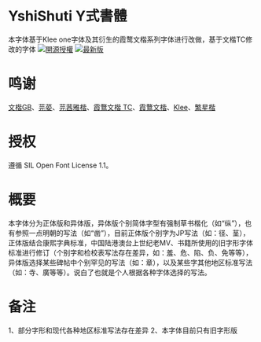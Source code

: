 # YshiShuti Y式書體

本字体基于Klee one字体及其衍生的霞鹜文楷系列字体进行改做，基于文楷TC修改的字体
[![開源授權](https://img.shields.io/github/license/Steve-Yuu/YshiShuti?style=flat-square)](https://github.com/Steve-Yuu/YshiShuti)
[![最新版](https://img.shields.io/github/release/Steve-Yuu/YshiShuti?style=flat-square)](https://github.com/Steve-Yuu/YshiShuti/releases)

鸣谢
=
[文楷GB](https://github.com/lxgw/LxgwWenkaiGB)、[芫荽](https://github.com/ButTaiwan/iansui)、[芫茜雅楷](https://github.com/ItMarki/jyunsaikaai)、[霞鶩文楷 TC](https://github.com/lxgw/LxgwWenkaiTC)、[霞鶩文楷](https://github.com/lxgw/LxgwWenKai)、[Klee](https://github.com/fontworks-fonts/Klee)、[繁星楷](https://github.com/GuiWonder/MoonStarsKai)

授权
=
遵循 SIL Open Font License 1.1。

概要
=
本字体分为正体版和异体版，异体版个别简体字型有强制草书楷化（如“纵”），也有参照一点明朝的写法（如“凿”），目前正体版个别字为JP写法（如：径、茎），正体版结合康熙字典标准，中国陆港澳台上世纪老MV、书籍所使用的旧字形字体标准进行修订（个别字和检校表写法存在差异，如：羞、危、陷、负、免等等），异体版选择某些碑帖中个别罕见的写法（如：章），以及某些字其他地区标准写法（如：寺、廣等等）。说白了也就是个人根据各种字体选择的写法。

备注
=
1、部分字形和现代各种地区标准写法存在差异
2、本字体目前只有旧字形版

